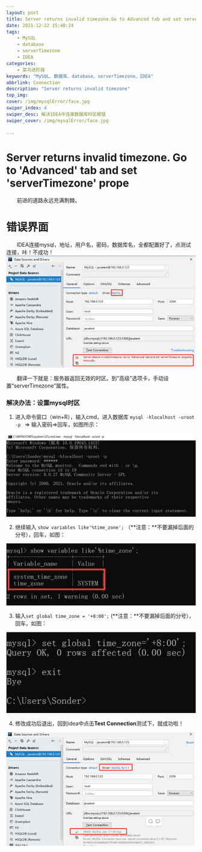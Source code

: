 ```yaml
---
layout: post
title: Server returns invalid timezone.Go to Advanced tab and set serverTimezone prope
date: 2021-12-22 15:48:24
tags: 
    - MySQL
    - database
    - serverTimezone
    - IDEA
categories:
    - 菜鸟进阶路
keywords: "MySQL、数据库、database、serverTimezone、IDEA"
abbrlink: Connection
description: "Server returns invalid timezone"
top_img: 
cover: /img/mysqlError/face.jpg
swiper_index: 4
swiper_desc: 解决IDEA中连接数据库时区报错
swiper_cover: /img/mysqlError/face.jpg

---
```



# Server returns invalid timezone. Go to 'Advanced' tab and set 'serverTimezone' prope

&emsp;&emsp;前进的道路永远充满荆棘。

# 错误界面

&emsp;&emsp;IDEA连接mysql，地址，用户名，密码，数据库名，全都配置好了，点测试连接，咔！不成功！
<img src="/img/mysqlConnection/1.png"/>

&emsp;&emsp;翻译一下就是：服务器返回无效的时区。到“高级”选项卡，手动设置“serverTimezone”属性。

### 解决办法：设置mysql时区

1. 进入命令窗口（win+R），输入cmd，进入数据库 `mysql -hlocalhost -uroot -p ` => 输入密码=>回车，如图所示：
<img src="/img/mysqlConnection/2.png"/>

2. 继续输入 `show variables like'%time_zone';`  （**注意：**不要漏掉后面的分号），回车，如图：
<img src="/img/mysqlConnection/3.png"/>

3. 输入`set global time_zone = '+8:00';` (**注意：**不要漏掉后面的分号），回车，如图：
<img src="/img/mysqlConnection/4.png"/>

4. 修改成功后退出，回到idea中点击**Test Connection**测试下，就成功啦！
<img src="/img/mysqlConnection/5.png"/>

